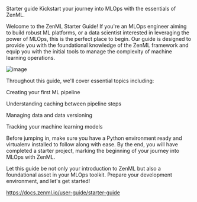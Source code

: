 Starter guide
Kickstart your journey into MLOps with the essentials of ZenML.

Welcome to the ZenML Starter Guide! If you're an MLOps engineer aiming to build robust ML platforms, or a data scientist interested in leveraging the power of MLOps, this is the perfect place to begin. Our guide is designed to provide you with the foundational knowledge of the ZenML framework and equip you with the initial tools to manage the complexity of machine learning operations.

![image](https://github.com/user-attachments/assets/99a7cc14-c732-4e5b-9513-1cd931dd9c29)


Throughout this guide, we'll cover essential topics including:

Creating your first ML pipeline

Understanding caching between pipeline steps

Managing data and data versioning

Tracking your machine learning models

Before jumping in, make sure you have a Python environment ready and virtualenv installed to follow along with ease. By the end, you will have completed a starter project, marking the beginning of your journey into MLOps with ZenML.

Let this guide be not only your introduction to ZenML but also a foundational asset in your MLOps toolkit. Prepare your development environment, and let's get started!

https://docs.zenml.io/user-guide/starter-guide
